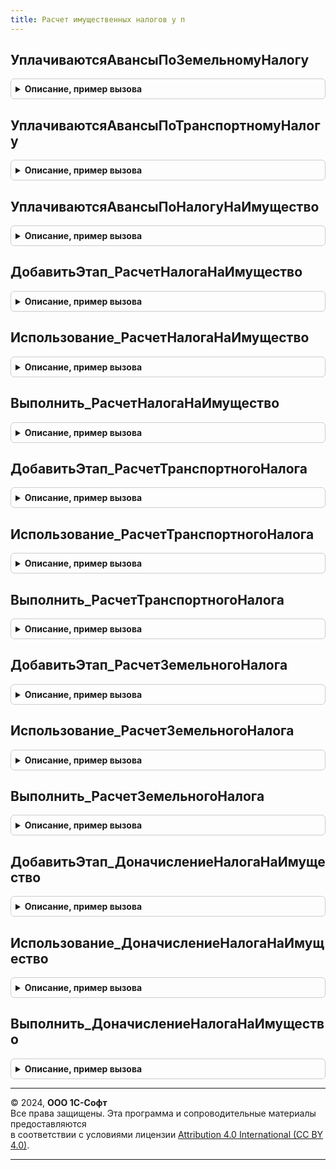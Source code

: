 ```yaml
---
title: Расчет имущественных налогов у п
---
```



## УплачиваютсяАвансыПоЗемельномуНалогу
<details style="margin: 1em 0; padding: 0.5em; border: 1px solid #ccc; border-radius: 6px;">

<summary style="font-weight: bold; cursor: pointer;">Описание, пример вызова</summary>

```bsl

// Возвращает необходимость уплаты авансов по земельному налогу.
//
// Параметры:
// 	Организации - СправочникСсылка.Организации - Организация, для которой необходимо выполнить проверку.
// 	Период - Дата - Дата закрытия месяца.
//
// Возвращаемое значение:
// 	Булево - Признак необходимости уплаты аванса.
//
Функция УплачиваютсяАвансыПоЗемельномуНалогу(Организации, Период) Экспорт
```

Пример вызова
```bsl
Результат = РасчетИмущественныхНалоговУП.УплачиваютсяАвансыПоЗемельномуНалогу(Организации, Период) 
```
</details>

## УплачиваютсяАвансыПоТранспортномуНалогу
<details style="margin: 1em 0; padding: 0.5em; border: 1px solid #ccc; border-radius: 6px;">

<summary style="font-weight: bold; cursor: pointer;">Описание, пример вызова</summary>

```bsl

// Возвращает необходимость уплаты авансов по транспортному налогу.
//
// Параметры:
// 	Организации - СправочникСсылка.Организации - Организация, для которой необходимо выполнить расчет.
// 	Период - Дата - Дата закрытия месяца.
//
// Возвращаемое значение:
// 	Булево - Признак необходимости уплаты аванса.
//
Функция УплачиваютсяАвансыПоТранспортномуНалогу(Организации, Период) Экспорт
```

Пример вызова
```bsl
Результат = РасчетИмущественныхНалоговУП.УплачиваютсяАвансыПоТранспортномуНалогу(Организации, Период) 
```
</details>

## УплачиваютсяАвансыПоНалогуНаИмущество
<details style="margin: 1em 0; padding: 0.5em; border: 1px solid #ccc; border-radius: 6px;">

<summary style="font-weight: bold; cursor: pointer;">Описание, пример вызова</summary>

```bsl

// Возвращает необходимость уплаты авансов по налогу на имущество.
//
// Параметры:
// 	Организации - СправочникСсылка.Организации - Организация, для которой необходимо выполнить проверку.
// 	Период - Дата - Дата закрытия месяца.
//
// Возвращаемое значение:
// 	Булево - Признак необходимости уплаты аванса.
//
Функция УплачиваютсяАвансыПоНалогуНаИмущество(Организации, Период) Экспорт
```

Пример вызова
```bsl
Результат = РасчетИмущественныхНалоговУП.УплачиваютсяАвансыПоНалогуНаИмущество(Организации, Период) 
```
</details>

## ДобавитьЭтап_РасчетНалогаНаИмущество
<details style="margin: 1em 0; padding: 0.5em; border: 1px solid #ccc; border-radius: 6px;">

<summary style="font-weight: bold; cursor: pointer;">Описание, пример вызова</summary>

```bsl

// Добавляет этап в таблицу этапов закрытия месяца.
// Элементы данной таблицы являются элементами второго уровня в дереве этапов в форме закрытия месяца.
//
// Параметры:
// 	ТаблицаЭтапов - (См. Обработки.ОперацииЗакрытияМесяца.ЗаполнитьОписаниеЭтаповЗакрытияМесяца)
// 	ТекущийРодитель - Строка - идентификатор группы.
Процедура ДобавитьЭтап_РасчетНалогаНаИмущество(ТаблицаЭтапов,ТекущийРодитель) Экспорт
```

Пример вызова
```bsl
РасчетИмущественныхНалоговУП.ДобавитьЭтап_РасчетНалогаНаИмущество(ТаблицаЭтапов, ТекущийРодитель) 
```
</details>

## Использование_РасчетНалогаНаИмущество
<details style="margin: 1em 0; padding: 0.5em; border: 1px solid #ccc; border-radius: 6px;">

<summary style="font-weight: bold; cursor: pointer;">Описание, пример вызова</summary>

```bsl

// Опредяет статус операции закрытия месяца "РасчетНалогаНаИмущество".
//
// Параметры:
//  ПараметрыОбработчика - Структура - Параметры обработчика
Процедура Использование_РасчетНалогаНаИмущество(ПараметрыОбработчика) Экспорт
```

Пример вызова
```bsl
РасчетИмущественныхНалоговУП.Использование_РасчетНалогаНаИмущество(ПараметрыОбработчика) 
```
</details>

## Выполнить_РасчетНалогаНаИмущество
<details style="margin: 1em 0; padding: 0.5em; border: 1px solid #ccc; border-radius: 6px;">

<summary style="font-weight: bold; cursor: pointer;">Описание, пример вызова</summary>

```bsl

// Выполняет операцию закрытия месяца "РасчетНалогаНаИмущество".
//
// Параметры:
//  ПараметрыОбработчика - см. Обработки.ОперацииЗакрытияМесяца.ИнициализироватьПараметрыОбработчикаЭтапа
Процедура Выполнить_РасчетНалогаНаИмущество(ПараметрыОбработчика) Экспорт
```

Пример вызова
```bsl
РасчетИмущественныхНалоговУП.Выполнить_РасчетНалогаНаИмущество(ПараметрыОбработчика) 
```
</details>

## ДобавитьЭтап_РасчетТранспортногоНалога
<details style="margin: 1em 0; padding: 0.5em; border: 1px solid #ccc; border-radius: 6px;">

<summary style="font-weight: bold; cursor: pointer;">Описание, пример вызова</summary>

```bsl

// Добавляет этап в таблицу этапов закрытия месяца.
// Элементы данной таблицы являются элементами второго уровня в дереве этапов в форме закрытия месяца.
//
// Параметры:
// 	ТаблицаЭтапов - (См. Обработки.ОперацииЗакрытияМесяца.ЗаполнитьОписаниеЭтаповЗакрытияМесяца)
// 	ТекущийРодитель - Строка - идентификатор группы.
Процедура ДобавитьЭтап_РасчетТранспортногоНалога(ТаблицаЭтапов,ТекущийРодитель) Экспорт
```

Пример вызова
```bsl
РасчетИмущественныхНалоговУП.ДобавитьЭтап_РасчетТранспортногоНалога(ТаблицаЭтапов, ТекущийРодитель) 
```
</details>

## Использование_РасчетТранспортногоНалога
<details style="margin: 1em 0; padding: 0.5em; border: 1px solid #ccc; border-radius: 6px;">

<summary style="font-weight: bold; cursor: pointer;">Описание, пример вызова</summary>

```bsl

// Опредяет статус операции "РасчетТранспортногоНалога".
//
// Параметры:
//  ПараметрыОбработчика - Структура - Параметры обработчика
Процедура Использование_РасчетТранспортногоНалога(ПараметрыОбработчика) Экспорт
```

Пример вызова
```bsl
РасчетИмущественныхНалоговУП.Использование_РасчетТранспортногоНалога(ПараметрыОбработчика) 
```
</details>

## Выполнить_РасчетТранспортногоНалога
<details style="margin: 1em 0; padding: 0.5em; border: 1px solid #ccc; border-radius: 6px;">

<summary style="font-weight: bold; cursor: pointer;">Описание, пример вызова</summary>

```bsl

// Выполняет операцию "РасчетТранспортногоНалога".
//
// Параметры:
//  ПараметрыОбработчика - Структура - Параметры обработчика
Процедура Выполнить_РасчетТранспортногоНалога(ПараметрыОбработчика) Экспорт
```

Пример вызова
```bsl
РасчетИмущественныхНалоговУП.Выполнить_РасчетТранспортногоНалога(ПараметрыОбработчика) 
```
</details>

## ДобавитьЭтап_РасчетЗемельногоНалога
<details style="margin: 1em 0; padding: 0.5em; border: 1px solid #ccc; border-radius: 6px;">

<summary style="font-weight: bold; cursor: pointer;">Описание, пример вызова</summary>

```bsl

// Добавляет этап в таблицу этапов закрытия месяца.
// Элементы данной таблицы являются элементами второго уровня в дереве этапов в форме закрытия месяца.
//
// Параметры:
// 	ТаблицаЭтапов - (См. Обработки.ОперацииЗакрытияМесяца.ЗаполнитьОписаниеЭтаповЗакрытияМесяца)
// 	ТекущийРодитель - Строка - идентификатор группы.
Процедура ДобавитьЭтап_РасчетЗемельногоНалога(ТаблицаЭтапов,ТекущийРодитель) Экспорт
```

Пример вызова
```bsl
РасчетИмущественныхНалоговУП.ДобавитьЭтап_РасчетЗемельногоНалога(ТаблицаЭтапов, ТекущийРодитель) 
```
</details>

## Использование_РасчетЗемельногоНалога
<details style="margin: 1em 0; padding: 0.5em; border: 1px solid #ccc; border-radius: 6px;">

<summary style="font-weight: bold; cursor: pointer;">Описание, пример вызова</summary>

```bsl

// Опредяет статус операции "РасчетЗемельногоНалога".
//
// Параметры:
//  ПараметрыОбработчика - Структура - Параметры обработчика
Процедура Использование_РасчетЗемельногоНалога(ПараметрыОбработчика) Экспорт
```

Пример вызова
```bsl
РасчетИмущественныхНалоговУП.Использование_РасчетЗемельногоНалога(ПараметрыОбработчика) 
```
</details>

## Выполнить_РасчетЗемельногоНалога
<details style="margin: 1em 0; padding: 0.5em; border: 1px solid #ccc; border-radius: 6px;">

<summary style="font-weight: bold; cursor: pointer;">Описание, пример вызова</summary>

```bsl

// Выполняет операцию "РасчетЗемельногоНалога".
//
// Параметры:
//  ПараметрыОбработчика - Структура - Параметры обработчика
Процедура Выполнить_РасчетЗемельногоНалога(ПараметрыОбработчика) Экспорт
```

Пример вызова
```bsl
РасчетИмущественныхНалоговУП.Выполнить_РасчетЗемельногоНалога(ПараметрыОбработчика) 
```
</details>

## ДобавитьЭтап_ДоначислениеНалогаНаИмущество
<details style="margin: 1em 0; padding: 0.5em; border: 1px solid #ccc; border-radius: 6px;">

<summary style="font-weight: bold; cursor: pointer;">Описание, пример вызова</summary>

```bsl

// Добавляет этап в таблицу этапов закрытия месяца.
// Элементы данной таблицы являются элементами второго уровня в дереве этапов в форме закрытия месяца.
//
// Параметры:
// 	ТаблицаЭтапов - См. Обработки.ОперацииЗакрытияМесяца.ЗаполнитьОписаниеЭтаповЗакрытияМесяца
// 	ТекущийРодитель - Строка - идентификатор группы.
Процедура ДобавитьЭтап_ДоначислениеНалогаНаИмущество(ТаблицаЭтапов,ТекущийРодитель) Экспорт
```

Пример вызова
```bsl
РасчетИмущественныхНалоговУП.ДобавитьЭтап_ДоначислениеНалогаНаИмущество(ТаблицаЭтапов, ТекущийРодитель) 
```
</details>

## Использование_ДоначислениеНалогаНаИмущество
<details style="margin: 1em 0; padding: 0.5em; border: 1px solid #ccc; border-radius: 6px;">

<summary style="font-weight: bold; cursor: pointer;">Описание, пример вызова</summary>

```bsl

// Опредяет статус операции "ДоначислениеНалогаНаИмущество".
//
// Параметры:
//  ПараметрыОбработчика - Структура - Параметры обработчика
Процедура Использование_ДоначислениеНалогаНаИмущество(ПараметрыОбработчика) Экспорт
```

Пример вызова
```bsl
РасчетИмущественныхНалоговУП.Использование_ДоначислениеНалогаНаИмущество(ПараметрыОбработчика) 
```
</details>

## Выполнить_ДоначислениеНалогаНаИмущество
<details style="margin: 1em 0; padding: 0.5em; border: 1px solid #ccc; border-radius: 6px;">

<summary style="font-weight: bold; cursor: pointer;">Описание, пример вызова</summary>

```bsl

// Выполняет операцию "Доначисление налога на имущество".
//
// Параметры:
//  ПараметрыОбработчика - Структура - Параметры обработчика
Процедура Выполнить_ДоначислениеНалогаНаИмущество(ПараметрыОбработчика) Экспорт
```

Пример вызова
```bsl
РасчетИмущественныхНалоговУП.Выполнить_ДоначислениеНалогаНаИмущество(ПараметрыОбработчика) 
```
</details>

---

© 2024, **ООО 1С-Софт**  
Все права защищены. Эта программа и сопроводительные материалы предоставляются  
в соответствии с условиями лицензии [Attribution 4.0 International (CC BY 4.0)](https://creativecommons.org/licenses/by/4.0/legalcode).

---

